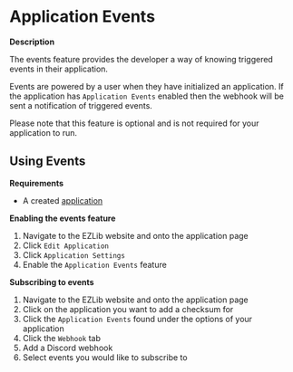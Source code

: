 # Application Events

**Description**

The events feature provides the developer a way of knowing triggered events in their application.

Events are powered by a user when they have initialized an application. If the application has `Application Events` enabled then the webhook will be sent a notification of triggered events. 

Please note that this feature is optional and is not required for your application to run.

## Using Events

__Requirements__
* A created [application](https://ezlib.io/apps/new)

__Enabling the events feature__

1. Navigate to the EZLib website and onto the application page
2. Click `Edit Application`
3. Click `Application Settings`
4. Enable the `Application Events` feature

__Subscribing to events__
1. Navigate to the EZLib website and onto the application page
2. Click on the application you want to add a checksum for
3. Click the `Application Events` found under the options of your application
4. Click the `Webhook` tab
5. Add a Discord webhook
6. Select events you would like to subscribe to
